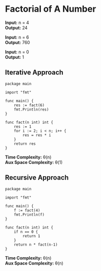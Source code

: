 # Factorial of A Number

**Input:** n = 4 </br>
**Output:** 24

**Input:** n = 6 </br>
**Output:** 760


**Input:** n = 0 </br>
**Output:** 1

## Iterative Approach

```
package main

import "fmt"

func main() {
	res := fact(6)
	fmt.Println(res)
}

func fact(n int) int {
	res := 1
	for i := 2; i < n; i++ {
		res = res * i
	}
	return res
}
```
**Time Complexity:** &theta;(n) </br>
**Aux Space Complexity:** &theta;(1)


## Recursive Approach

```
package main

import "fmt"

func main() {
	f := fact(4)
	fmt.Println(f)
}

func fact(n int) int {
	if n == 0 {
		return 1
	}
	return n * fact(n-1)
}

```

**Time Complexity:** &theta;(n) </br>
**Aux Space Complexity:** &theta;(n)

